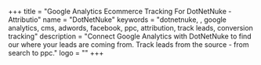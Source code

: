 +++
title = "Google Analytics Ecommerce Tracking For DotNetNuke - Attributio"
name = "DotNetNuke"
keywords = "dotnetnuke, , google analytics, cms, adwords, facebook, ppc, attribution, track leads, conversion tracking"
description = "Connect Google Analytics with DotNetNuke to find our where your leads are coming from. Track leads from the source - from search to ppc."
logo = ""
+++
